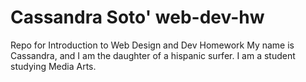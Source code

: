 # Cassandra Soto' web-dev-hw
Repo for Introduction to Web Design and Dev Homework
My name is Cassandra, and I am the daughter of a hispanic surfer. I am a student studying Media Arts. 
